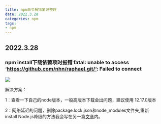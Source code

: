 ```yaml
---
title: npm命令报错笔记整理
date: 2022.3.28
categories: npm
tags: 
- npm
---
```



## 2022.3.28

### npm install下载依赖项时报错 fatal: unable to access ‘https://github.com/nhn/raphael.git/‘: Failed to connect

![](https://s3.bmp.ovh/imgs/2022/03/0ebf426d1653e68c.jpg)

解决方案：

1：查看一下自己的node版本，一般高版本下载会出问题，建议使用 12.17.0版本

2：网络延迟的问题，删除package.lock.json和node_modules文件夹,重新install
Node.js降级的方法我会写在另一篇[文章]()内。